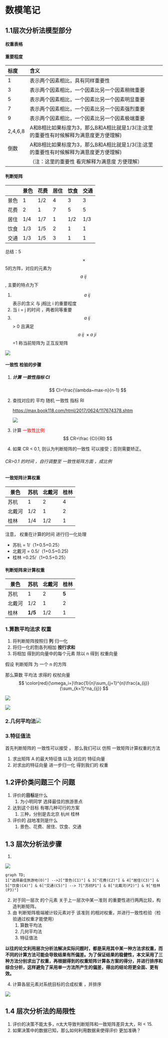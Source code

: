 # 数模笔记

## 1.1层次分析法模型部分

#### 权重表格

#### 重要程度

| **标度** | 含义                                                         |      |
| :------- | :----------------------------------------------------------- | ---- |
| 1        | 表示两个因素相比，具有同样重要性                             |      |
| 3        | 表示两个因素相比，一个因素比另一个因素稍微重要               |      |
| 5        | 表示两个因素相比，一个因素比另一个因素明显重要               |      |
| 7        | 表示两个因素相比，一个因素比另一个因素强烈重要               |      |
| 9        | 表示两个因素相比，一个因素比另一个因素极端重要               |      |
| 2,4,6,8  | A和B相比如果标度为3，那么B和A相比就是1/3(注:这里的重要性有时候解释为满意度更方便理解) |      |
| 倒数     | A和B相比如果标度为3，那么B和A相比就是1/3(注:这里的重要性有时候解释为满意度更方便理解) |      |
|          | （注：这里的重要性 看完解释为满意度 方便理解）               |      |

#### 判断矩阵

|      | 景色 | 花费 | 居住 | 饮食 | 交通 |
| ---- | ---- | ---- | ---- | ---- | ---- |
| 景色 | 1    | 1/2  | 4    | 3    | 3    |
| 花费 | 2    | 1    | 7    | 5    | 5    |
| 居住 | 1/4  | 1/7  | 1    | 1/2  | 1/3  |
| 饮食 | 1/3  | 1/5  | 2    | 1    | 1    |
| 交通 | 1/3  | 1/5  | 3    | 1    | 1    |

总结：5$$\times$$5的方阵，对应的元素为 $$a~ij~$$, 主要的特点为下

1. $$a~ij~$$表示的含义 与 j相比 i 的重要程度
2. 当 i  = j 的时间 ，两者同等重要
3. $$a~ij~$$ > 0 且满足 $$ a~ij~ \times a~ji~$$ =1  称当前矩阵为 正互反矩阵

![](D:\University\数模\清风笔记\assets\Snipaste_2022-12-16_11-54-40.png)

#### 一致性 检验的步骤

1. ##### 计算 一致性指标 CI

   $$
   CI=\frac{\lambda~max-n}{n-1}
   $$

   

2. 查找对应的 平均 随机 一致性 指标 RI 

   https://max.book118.com/html/2017/0624/117674378.shtm

   ![](D:\University\数模\清风笔记\assets\Snipaste_2022-12-16_12-16-37.png)

3. 计算  <font color="red">一致性比例</font>
   $$
   CR=\frac {CI}{RI}
   $$

4. 如果 CR < 0.1, 则认为判断矩阵的一致性 可以接受；否则需要矫正。

###### CR>0.1 的时间 ，自行调整至 一致性矩阵方面 ，成比例

#### 一致矩阵计算权重

| 景色   | 苏杭 | 北戴河 | 桂林 |
| ------ | ---- | ------ | ---- |
| 苏杭   | 1    | 2      | 4    |
| 北戴河 | 1/2  | 1      | 2    |
| 桂林   | 1/4  | 1/2    | 1    |

注意， 权重在计算的时间 进行归一化处理 

* 苏杭 = 1/（1+0.5+0.25）
* 北戴河 = 0.5/（1+0.5+0.25)
* 桂林 =0.25/（1+0.5+0.25）

#### 判断矩阵来计算权重

| 景色   | 苏杭    | 北戴河 | 桂林  |
| ------ | ------- | ------ | ----- |
| 苏杭   | 1       | 2      | **5** |
| 北戴河 | 1/2     | 1      | 2     |
| 桂林   | **1/5** | 1/2    | 1     |

### 1.算数平均法求 权重

1. 将判断矩阵按照归 **列** 归一化
2. 将归一化的割各列相加 **按行求和**
3. 将相加 得到的向量中的每个元素 除以 n 得到 权重向量

假设 判断矩阵 为 一个 n 的方阵

那么算数 平均法 求得的 权杖向量  
$$
\color{red}{\omega_i=}\frac{1}{n}\sum_{j=1}^{n}\frac{a_{ij}}{\sum_{k=1}^na_{ij}} 
$$




![](D:\University\数模\清风笔记\assets\Snipaste_2022-12-16_18-51-58.png)

![](D:\University\数模\清风笔记\assets\Snipaste_2022-12-16_18-50-03.png)

### 2.几何平均法![](D:\University\数模\清风笔记\assets\Snipaste_2022-12-16_19-33-10.png)

### 3.特征值法 

首先判断矩阵的 一致性可以接受 ， 那么我们可以 仿照 一致矩阵计算权重的方法

1. 求出矩阵 A 的最大特征值 以及 对应的 特征向量
2. 对求出的特征向量 进一步归一化 得到我们的 权重

## 1.2评价类问题三个 问题

1. 评价的**目标**是什么
   1. 为小明同学 选择最佳的旅游景点
2. 达到这个目标 有哪几种可行的方案
   1. 三种，分别是去北京 杭州 桂林
3. 评价的 战地准则是什么
   1. 景色、花费、居住、饮食、交通

## 1.3 层次分析法步骤

1. 

![](D:\University\数模\清风笔记\assets\Snipaste_2022-12-16_20-17-31.png)

```mermaid
graph TD;
1["选择最佳旅游地(O)"] -->2["景色(C1)"] & 3["花费(C2)"] & 4["居住(C3)"] & 5["饮食(C4)"] & 6["交通(C5)"] --> 7["苏杭P1"] & 8["北戴河(P2)"] & 9["桂林(P3)"]

```

2. 对于同一层次 的个元素 关于上一层次中某一准则 的重要性进行两两比较，构造判断矩阵。 
3. 由 判断矩阵极端被计较元素对于 该准则 的相对权重，并进行一致性检验（检验通过权重才能使用）
   1. 算数平均法
   2. 几何平均法
   3. 特征值法

​    	**以往的论文利用层次分析法解决实际问题时，都是采用其中某一种方法求权重，而不同的计算方法可能会导致结果有所偏差。为了保证结果的稳健性，本文采用了三种方法分别求出了权重，再根据得到的权重矩阵计算各方案的得分，并进行排序和综合分析，这样避免了采用单一方法所产生的偏差，得出的结论将更全面、更有效。**

4. 计算各层元素对系统目标的合成权重 ，并排序

![](D:\University\数模\清风笔记\assets\Snipaste_2022-12-16_21-16-24.png)

## 1.4 层次分析法的局限性

1. 评价的决策不能太多，n太大导致判断矩阵和一致矩阵差异太大，RI < 15.
2. 如果决策中的数据已知，那么如何利用数据来使得评价 更加准确？
